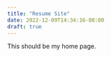 ```yaml
---
title: "Resume Site"
date: 2022-12-09T14:34:16-08:00
draft: true
---
```



This should be my home page.

